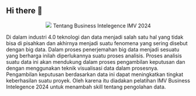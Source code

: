 ## Hi there 👋

<p align="center">
    <img src="https://github.com/Pelatihan-Business-Intelligence-IMV2024/.github/assets/51825907/a6f8f4b7-2a09-4a3c-9e59-9c1a234f5236">
</

# Tentang Business Intelegence IMV 2024

Di dalam industri 4.0 teknologi dan data menjadi salah satu hal yang tidak bisa di pisahkan dan akhirnya menjadi suatu fenomena yang sering disebut dengan big data. Dalam proses penerjemahan big data menjadi sesuatu yang berharga inilah diperlukannya suatu proses analisis. Proses analisis suatu data ini akan mendukung dalam proses pengambilan keputusan dan dengan menggunakan teknik visualisasi data dalam prosesnya. Pengambilan keputusan berdasarkan data ini dapat meningkatkan tingkat keberhasilan suatu proyek. Oleh karena itu diadakan pelatihan IMV Business Intelegence 2024 untuk menambah skill tentang pengolahan data.
